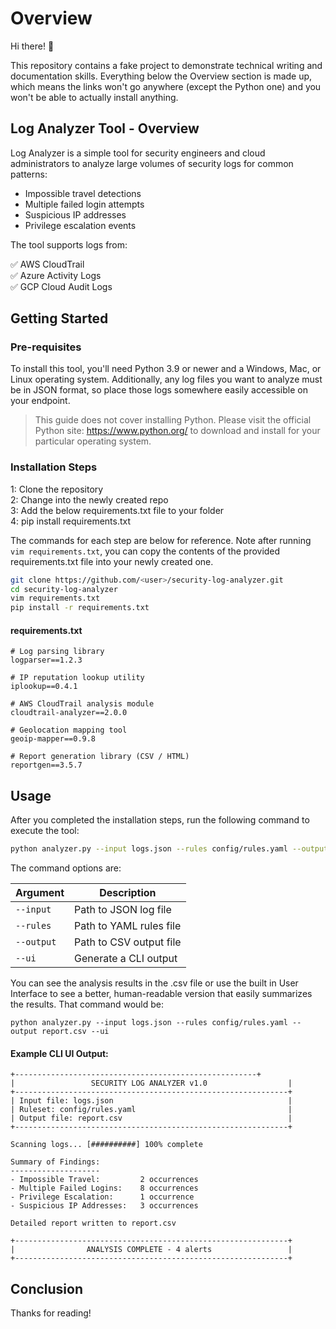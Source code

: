 # Overview 
Hi there! 👋

This repository contains a fake project to demonstrate technical writing and documentation skills. Everything below the Overview section is made up, which means the links won't go anywhere (except the Python one) and you won't be able to actually install anything.

## Log Analyzer Tool - Overview
Log Analyzer is a simple tool for security engineers and cloud administrators to analyze large volumes of security logs for common patterns:

* Impossible travel detections
* Multiple failed login attempts
* Suspicious IP addresses
* Privilege escalation events

The tool supports logs from:

✅ AWS CloudTrail\
✅ Azure Activity Logs\
✅ GCP Cloud Audit Logs


## Getting Started
### Pre-requisites
To install this tool, you'll need Python 3.9 or newer and a Windows, Mac, or Linux operating system. Additionally, any log files you want to analyze must be in JSON format, so place those logs somewhere easily accessible on your endpoint.

>This guide does not cover installing Python. Please visit the official Python site: https://www.python.org/ to download and install for your particular operating system.


### Installation Steps 
1: Clone the repository\
2: Change into the newly created repo\
3: Add the below requirements.txt file to your folder\
4: pip install requirements.txt

The commands for each step are below for reference. Note after running `vim requirements.txt`, you can copy the contents of the provided requirements.txt file into your newly created one.

``` bash
git clone https://github.com/<user>/security-log-analyzer.git
cd security-log-analyzer
vim requirements.txt 
pip install -r requirements.txt
```

#### requirements.txt
```
# Log parsing library
logparser==1.2.3

# IP reputation lookup utility
iplookup==0.4.1

# AWS CloudTrail analysis module
cloudtrail-analyzer==2.0.0

# Geolocation mapping tool
geoip-mapper==0.9.8

# Report generation library (CSV / HTML)
reportgen==3.5.7
```
## Usage
After you completed the installation steps, run the following command to execute the tool:
``` bash
python analyzer.py --input logs.json --rules config/rules.yaml --output report.csv
```
The command options are:

| Argument      | Description |
| -----------   | ----------- |
| `--input`     | Path to JSON log file|
| `--rules`     | Path to YAML rules file|
| `--output`    | Path to CSV output file|
| `--ui`        | Generate a CLI output|

You can see the analysis results in the .csv file or use the built in User Interface to see a better, human-readable version that easily summarizes the results. That command would be:

```
python analyzer.py --input logs.json --rules config/rules.yaml --output report.csv --ui
```

#### Example CLI UI Output:
```
+------------------------------------------------------+
|                 SECURITY LOG ANALYZER v1.0                  |
+-------------------------------------------------------------+
| Input file: logs.json                                       |
| Ruleset: config/rules.yaml                                  |
| Output file: report.csv                                     |
+-------------------------------------------------------------+

Scanning logs... [##########] 100% complete

Summary of Findings:
--------------------
- Impossible Travel:         2 occurrences
- Multiple Failed Logins:    8 occurrences
- Privilege Escalation:      1 occurrence
- Suspicious IP Addresses:   3 occurrences

Detailed report written to report.csv

+-------------------------------------------------------------+
|                ANALYSIS COMPLETE - 4 alerts                 |
+-------------------------------------------------------------+
```

## Conclusion
Thanks for reading!